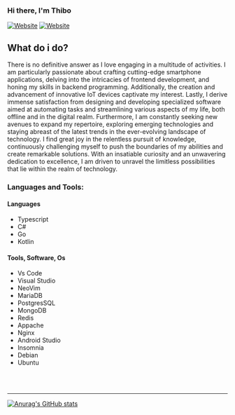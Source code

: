 ### Hi there, I'm Thibo 
[![Website](https://img.shields.io/website?label=thibokuijpers.be&style=for-the-badge&url=https%3A%2F%2Fthibokuijpers.be)](https://thibokuijpers.be)
[![Website](https://img.shields.io/website?label=acsify.com&style=for-the-badge&url=https%3A%2F%2Facsify.com)](https://acsify.com)



## What do i do?

There is no definitive answer as I love engaging in a multitude of activities. I am particularly passionate about crafting cutting-edge smartphone applications, delving into the intricacies of frontend development, and honing my skills in backend programming. Additionally, the creation and advancement of innovative IoT devices captivate my interest. Lastly, I derive immense satisfaction from designing and developing specialized software aimed at automating tasks and streamlining various aspects of my life, both offline and in the digital realm. Furthermore, I am constantly seeking new avenues to expand my repertoire, exploring emerging technologies and staying abreast of the latest trends in the ever-evolving landscape of technology. I find great joy in the relentless pursuit of knowledge, continuously challenging myself to push the boundaries of my abilities and create remarkable solutions. With an insatiable curiosity and an unwavering dedication to excellence, I am driven to unravel the limitless possibilities that lie within the realm of technology.


### Languages and Tools:

#### Languages
- Typescript
- C#
- Go
- Kotlin

#### Tools, Software, Os
- Vs Code
- Visual Studio
- NeoVim
- MariaDB
- PostgresSQL
- MongoDB
- Redis
- Appache
- Nginx
- Android Studio
- Insomnia
- Debian
- Ubuntu


<br><br>


---
[![Anurag's GitHub stats](https://github-readme-stats.vercel.app/api?username=Th1b0)](https://github.com/anuraghazra/github-readme-stats)



<br />
<br />

[website]: https://thibokuijpers.com
[twitter]: https://twitter.com/Th1b01
[instagram]: https://instagram.com/thibo_kuijpers

